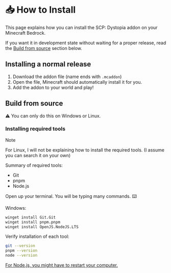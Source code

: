 # 📥 How to Install

This page explains how you can install the SCP: Dystopia addon on your Minecraft Bedrock.

If you want it in development state without waiting for a proper release, read the [Build from source](#build-from-source) section below.

## Installing a normal release

1. Download the addon file (name ends with `.mcaddon`)
1. Open the file, Minecraft should automatically install it for you.
1. Add the addon to your world and play!

## Build from source

⚠️ You can only do this on Windows or Linux.

### Installing required tools

> [!NOTE]
> For Linux, I will not be explaining how to install the required tools.
> (I assume you can search it on your own)

Summary of required tools:
- Git
- pnpm
- Node.js

Open up your terminal. You will be typing many commands. ⌨️

Windows:
```bash
winget install Git.Git
winget install pnpm.pnpm
winget install OpenJS.NodeJS.LTS
```

Verify installation of each tool:

```bash
git --version
pnpm --version
node --version
```

<ins>For Node.js, you might have to restart your computer.</ins>
